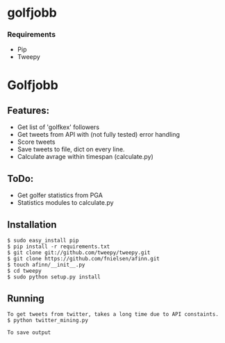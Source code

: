 # golfjobb

### Requirements

* Pip
* Tweepy
# Golfjobb

## Features:
- Get list of 'golfkex' followers
- Get tweets from API with (not fully tested) error handling
- Score tweets
- Save tweets to file, dict on every line.
- Calculate avrage within timespan (calculate.py)

## ToDo:
- Get golfer statistics from PGA
- Statistics modules to calculate.py


## Installation
```
$ sudo easy_install pip
$ pip install -r requirements.txt
$ git clone git://github.com/tweepy/tweepy.git
$ git clone https://github.com/fnielsen/afinn.git
$ touch afinn/__init__.py
$ cd tweepy
$ sudo python setup.py install

```

## Running

```
To get tweets from twitter, takes a long time due to API constaints.
$ python twitter_mining.py

To save output

```
